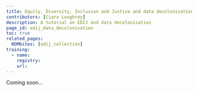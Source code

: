 ```yaml
---
title: Equity, Diversity, Inclusion and Justice and data decolonisation
contributors: [Ciara Loughrey]
description: A tutorial on EDIJ and data decolonisation
page_id: edij_data_decolonisation
toc: true
related_pages: 
  RDMbites: [edij_collection]
training:
  - name: 
    registry: 
    url: 
---
```


Coming soon...
